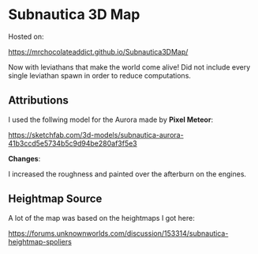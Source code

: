 # Subnautica 3D Map

Hosted on:

https://mrchocolateaddict.github.io/Subnautica3DMap/

Now with leviathans that make the world come alive! Did not include every single leviathan
spawn in order to reduce computations.

## Attributions

I used the follwing model for the Aurora made by **Pixel Meteor**:

https://sketchfab.com/3d-models/subnautica-aurora-41b3ccd5e5734b5c9d94be280af3f5e3

**Changes**:

I increased the roughness and painted over the afterburn on the engines.

## Heightmap Source

A lot of the map was based on the heightmaps I got here:

https://forums.unknownworlds.com/discussion/153314/subnautica-heightmap-spoliers
